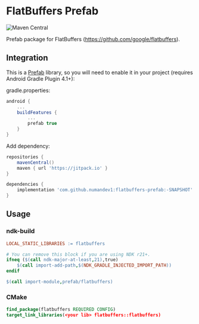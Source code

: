# FlatBuffers Prefab

![Maven Central](https://img.shields.io/maven-central/v/numan.dev/flatbuffers)

Prefab package for FlatBuffers (https://github.com/google/flatbuffers).

## Integration

This is a [Prefab](https://google.github.io/prefab/) library, so you will need to enable it in your project (requires Android Gradle Plugin 4.1+):

gradle.properties:

```gradle
android {
    ...
    buildFeatures {
        ...
        prefab true
    }
}
```

Add dependency:

```gradle
repositories {
    mavenCentral()
    maven { url 'https://jitpack.io' }
}

dependencies {
    implementation 'com.github.numandev1:flatbuffers-prefab:-SNAPSHOT'
}
```

## Usage

### ndk-build

```makefile
LOCAL_STATIC_LIBRARIES := flatbuffers

# You can remove this block if you are using NDK r21+.
ifneq ($(call ndk-major-at-least,21),true)
    $(call import-add-path,$(NDK_GRADLE_INJECTED_IMPORT_PATH))
endif

$(call import-module,prefab/flatbuffers)
```

### CMake

```cmake
find_package(flatbuffers REQUIRED CONFIG)
target_link_libraries(<your lib> flatbuffers::flatbuffers)
```
